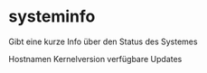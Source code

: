 # systeminfo
Gibt eine kurze Info über den Status des Systemes

Hostnamen 
Kernelversion
verfügbare Updates
